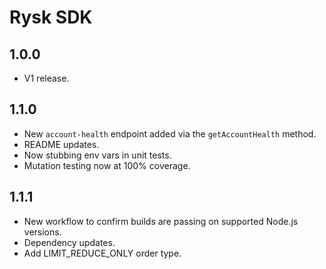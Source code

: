 # Rysk SDK

## 1.0.0

- V1 release.

## 1.1.0

- New `account-health` endpoint added via the `getAccountHealth` method.
- README updates.
- Now stubbing env vars in unit tests.
- Mutation testing now at 100% coverage.

## 1.1.1

- New workflow to confirm builds are passing on supported Node.js versions.
- Dependency updates.
- Add LIMIT_REDUCE_ONLY order type.
